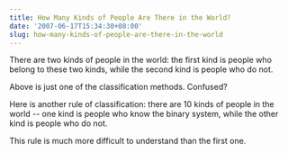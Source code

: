 ```yaml
---
title: How Many Kinds of People Are There in the World?
date: '2007-06-17T15:34:30+08:00'
slug: how-many-kinds-of-people-are-there-in-the-world
---
```


There are two kinds of people in the world: the first kind is people who belong to these two kinds, while the second kind is people who do not.

Above is just one of the classification methods. Confused?

Here is another rule of classification: there are 10 kinds of people in the world -- one kind is people who know the binary system, while the other kind is people who do not.

This rule is much more difficult to understand than the first one.  
